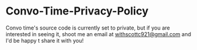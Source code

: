 # Convo-Time-Privacy-Policy

Convo time's source code is currently set to private, but if you are interested in seeing it, shoot me an email at withscottc921@gmail.com and I'd be happy t share it with you! 
